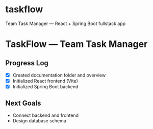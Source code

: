 # taskflow
Team Task Manager — React + Spring Boot fullstack app

# TaskFlow — Team Task Manager

## Progress Log
- [x] Created documentation folder and overview
- [x] Initialized React frontend (Vite)
- [x] Initialized Spring Boot backend

## Next Goals
- Connect backend and frontend
- Design database schema
